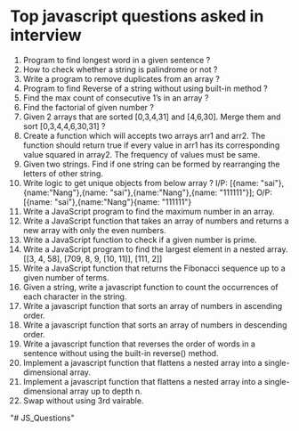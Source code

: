 # Top javascript questions asked in interview

1. Program to find longest word in a given sentence ?
2. How to check whether a string is palindrome or not ?
3. Write a program to remove duplicates from an array ?
4. Program to find Reverse of a string without using built-in method ?
5. Find the max count of consecutive 1’s in an array ?
6. Find the factorial of given number ?
7. Given 2 arrays that are sorted [0,3,4,31] and [4,6,30]. Merge them and sort [0,3,4,4,6,30,31] ?
8. Create a function which will accepts two arrays arr1 and arr2. The function should return true if every value in arr1 has its corresponding value squared in array2. The frequency of values must be same.
9. Given two strings. Find if one string can be formed by rearranging the letters of other string.
10. Write logic to get unique objects from below array ?
    I/P: [{name: "sai"},{name:"Nang"},{name: "sai"},{name:"Nang"},{name: "111111"}];
    O/P: [{name: "sai"},{name:"Nang"}{name: "111111"}
11. Write a JavaScript program to find the maximum number in an array.
12. Write a JavaScript function that takes an array of numbers and returns a new array with only the even numbers.
13. Write a JavaScript function to check if a given number is prime.
14. Write a JavaScript program to find the largest element in a nested array.
    [[3, 4, 58], [709, 8, 9, [10, 11]], [111, 2]]
15. Write a JavaScript function that returns the Fibonacci sequence up to a given number of terms.
16. Given a string, write a javascript function to count the occurrences of each character in the string.
17. Write a javascript function that sorts an array of numbers in ascending order.
18. Write a javascript function that sorts an array of numbers in descending order.
19. Write a javascript function that reverses the order of words in a sentence without using the built-in reverse() method.
20. Implement a javascript function that flattens a nested array into a single-dimensional array.
21. Implement a javascript function that flattens a nested array into a single-dimensional array up to depth n.
22. Swap without using 3rd vairable.

"# JS_Questions"

